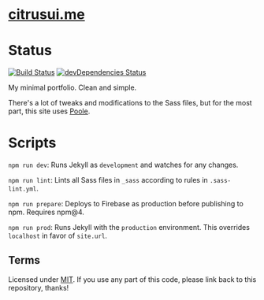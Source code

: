 # [citrusui.me](https://citrusui.me)

# Status

[![Build Status](https://travis-ci.org/citrusui/me.svg?branch=master)](https://travis-ci.org/citrusui/me)
[![devDependencies Status](https://david-dm.org/citrusui/me/dev-status.svg)](https://david-dm.org/citrusui/me?type=dev)

My minimal portfolio. Clean and simple.

There's a lot of tweaks and modifications to the Sass files, but for the most part, this site uses [Poole](http://getpoole.com).

# Scripts

`npm run dev`: Runs Jekyll as `development` and watches for any changes.

`npm run lint`: Lints all Sass files in `_sass` according to rules in `.sass-lint.yml`.

`npm run prepare`: Deploys to Firebase as production before publishing to npm. Requires npm@4.

`npm run prod`: Runs Jekyll with the `production` environment. This overrides `localhost` in favor of `site.url`.

## Terms

Licensed under [MIT](LICENSE.md). If you use any part of this code, please link back to this repository, thanks!
